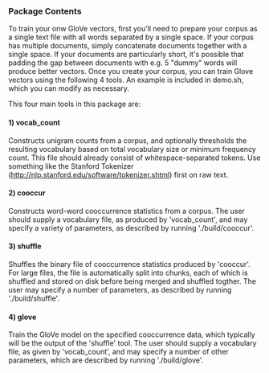 ### Package Contents

To train your onw GloVe vectors, first you'll need to prepare your corpus as a single text file with all words separated by a single space. If your corpus has multiple documents, simply concatenate documents together with a single space. If your documents are particularly short, it's possible that padding the gap between documents with e.g. 5 "dummy" words will produce better vectors. Once you create your corpus, you can train Glove vectors using the following 4 tools. An example is included in demo.sh, which you can modify as necessary.

This four main tools in this package are:
#### 1) vocab_count
Constructs unigram counts from a corpus, and optionally thresholds the resulting vocabulary based on total vocabulary size or minimum frequency count. This file should already consist of whitespace-separated tokens. Use something like the Stanford Tokenizer (http://nlp.stanford.edu/software/tokenizer.shtml) first on raw text.
#### 2) cooccur
Constructs word-word cooccurrence statistics from a corpus. The user should supply a vocabulary file, as produced by 'vocab_count', and may specify a variety of parameters, as described by running './build/cooccur'.
#### 3) shuffle
Shuffles the binary file of cooccurrence statistics produced by 'cooccur'. For large files, the file is automatically split into chunks, each of which is shuffled and stored on disk before being merged and shuffled togther. The user may specify a number of parameters, as described by running './build/shuffle'.
#### 4) glove
Train the GloVe model on the specified cooccurrence data, which typically will be the output of the 'shuffle' tool. The user should supply a vocabulary file, as given by 'vocab_count', and may specify a number of other parameters, which are described by running './build/glove'.
